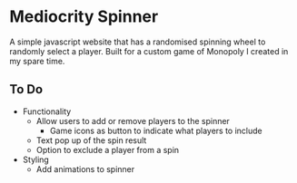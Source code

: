# Mediocrity Spinner

A simple javascript website that has a randomised spinning wheel to randomly select a player. Built for a custom game of Monopoly I created in my spare time.

## To Do

- Functionality
  - Allow users to add or remove players to the spinner
    - Game icons as button to indicate what players to include
  - Text pop up of the spin result
  - Option to exclude a player from a spin
- Styling
  - Add animations to spinner
